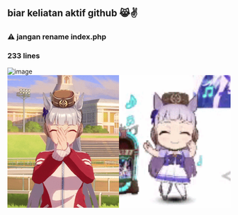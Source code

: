 ## biar keliatan aktif github 😹✌

<h3>⚠ jangan rename index.php</h3>
<h3>233 lines</h3>

<img width="1920" height="1080" alt="image" src="https://github.com/user-attachments/assets/396fe5bd-0633-4cc3-bc50-5fbbf5c3739a" />
<div style="display: flex;">
  <img
    src="https://github.com/BeLfayza/Laundry-FOMO/blob/main/uhhh/golshin.gif?raw=true"
    style="width:50%; height:300px; object-fit:cover;"
  >
  <img
    src="https://github.com/BeLfayza/Laundry-FOMO/blob/main/uhhh/golshi.gif?raw=true"
    style="width:50%; height:300px; object-fit:cover;"
  >
</div>
